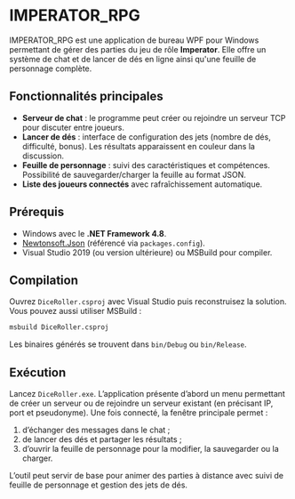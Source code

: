 # IMPERATOR_RPG

IMPERATOR_RPG est une application de bureau WPF pour Windows permettant de gérer des parties du jeu de rôle **Imperator**. Elle offre un système de chat et de lancer de dés en ligne ainsi qu'une feuille de personnage complète.

## Fonctionnalités principales

- **Serveur de chat** : le programme peut créer ou rejoindre un serveur TCP pour discuter entre joueurs.
- **Lancer de dés** : interface de configuration des jets (nombre de dés, difficulté, bonus). Les résultats apparaissent en couleur dans la discussion.
- **Feuille de personnage** : suivi des caractéristiques et compétences. Possibilité de sauvegarder/charger la feuille au format JSON.
- **Liste des joueurs connectés** avec rafraîchissement automatique.

## Prérequis

- Windows avec le **.NET Framework 4.8**.
- [Newtonsoft.Json](https://www.newtonsoft.com/json) (référencé via `packages.config`).
- Visual Studio 2019 (ou version ultérieure) ou MSBuild pour compiler.

## Compilation

Ouvrez `DiceRoller.csproj` avec Visual Studio puis reconstruisez la solution. Vous pouvez aussi utiliser MSBuild :

```bash
msbuild DiceRoller.csproj
```

Les binaires générés se trouvent dans `bin/Debug` ou `bin/Release`.

## Exécution

Lancez `DiceRoller.exe`. L’application présente d’abord un menu permettant de créer un serveur ou de rejoindre un serveur existant (en précisant IP, port et pseudonyme). Une fois connecté, la fenêtre principale permet :

1. d’échanger des messages dans le chat ;
2. de lancer des dés et partager les résultats ;
3. d’ouvrir la feuille de personnage pour la modifier, la sauvegarder ou la charger.

L’outil peut servir de base pour animer des parties à distance avec suivi de feuille de personnage et gestion des jets de dés.
